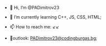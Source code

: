 - 👋 Hi, I’m @PADimitrov23

- 🌱 I’m currently learning C++, JS, CSS, HTML;
- 📫 How to reach me: ↙↙
-  🤳outlook: PADimitrov23@codingburgas.bg;
